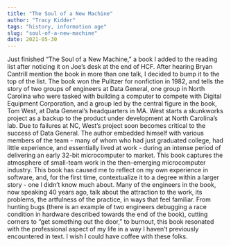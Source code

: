 ```yaml
---
title: "The Soul of a New Machine"
author: "Tracy Kidder"
tags: "history, information age"
slug: "soul-of-a-new-machine"
date: 2021-05-30
---
```


Just finished “The Soul of a New Machine,” a book I added to the reading list after noticing it on Joe’s desk at the end of HCF.  After hearing Bryan Cantrill mention the book in more than one talk, I decided to bump it to the top of the list. The book won the Pulitzer for nonfiction in 1982, and tells the story of two groups of engineers at Data General, one group in North Carolina who were tasked with building a computer to compete with Digital Equipment Corporation, and a group led by the central figure in the book, Tom West, at Data General’s headquarters in MA.  West starts a skunkworks project as a backup to the product under development at North Carolina’s lab. Due to failures at NC, West’s project soon becomes critical to the success of Data General. The author embedded himself with various members of the team - many of whom who had just graduated college, had little experience, and essentially lived at work - during an intense period of delivering an early 32-bit microcomputer to market.  This book captures the atmosphere of small-team work in the then-emerging microcomputer industry.  This book has caused me to reflect on my own experience in software, and, for the first time, contextualize it to a degree within a larger story - one I didn’t know much about. Many of the engineers in the book, now speaking 40 years ago, talk about the attraction to the work, its problems, the artfulness of the practice, in ways that feel familiar.  From hunting bugs (there is an example of two engineers debugging a race condition in hardware described towards the end of the book), cutting corners to “get something out the door,” to burnout, this book resonated with the professional aspect of my life in a way I haven’t previously encountered in text. I wish I could have coffee with these folks.
